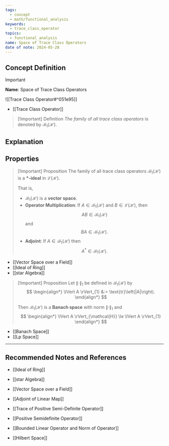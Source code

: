 ```yaml
---
tags:
  - concept
  - math/functional_analysis
keywords:
  - trace_class_operator
topics:
  - functional_analysis
name: Space of Trace Class Operators
date of note: 2024-05-28
---
```


## Concept Definition

>[!important]
>**Name**: Space of Trace Class Operators

![[Trace Class Operator#^051e95]]

- [[Trace Class Operator]]

>[!important] Definition
>*The family* of *all trace class operators* is denoted by $\mathcal{B}_1(\mathcal{H})$.


## Explanation


## Properties

>[!important] Proposition
>The family of all trace class operators $\mathcal{B}_1(\mathcal{H})$ is a **$*$-ideal** in $\mathcal{L}(\mathcal{H})$. 
>
>That is,
>- $\mathcal{B}_1(\mathcal{H})$  is a **vector space**. 
>- **Operator Multiplication**: If $A \in \mathcal{B}_1(\mathcal{H})$ and $B \in \mathcal{L}(\mathcal{H})$, then $$AB \in \mathcal{B}_1(\mathcal{H})$$ and $$BA \in \mathcal{B}_1(\mathcal{H}).$$
>- **Adjoint**: If $A \in \mathcal{B}_1(\mathcal{H})$ then $$A^{*} \in \mathcal{B}_1(\mathcal{H}).$$ 

- [[Vector Space over a Field]]
 - [[Ideal of Ring]]
 - [[star Algebra]]

>[!important] Proposition
>Let $\lVert \cdot \rVert_{1}$ be defined in $\mathcal{B}_1(\mathcal{H})$ by
>$$
> \begin{align*}
>  \lVert A \rVert_{1} &:= \text{tr}\left(|A|\right).
> \end{align*}
>$$ 
>
> Then $\mathcal{B}_1(\mathcal{H})$ is a **Banach space** with norm $\lVert \cdot \rVert_{1}$   and
> $$
> \begin{align*}
> \lVert A \rVert_{\mathcal{H}}  \le \lVert A \rVert_{1} 
> \end{align*}
>$$ 

- [[Banach Space]]
- [[Lp Space]]



-----------
##  Recommended Notes and References

 - [[Ideal of Ring]]
 - [[star Algebra]]

- [[Vector Space over a Field]]
- [[Adjoint of Linear Map]]
- [[Trace of Positive Semi-Definite Operator]]
- [[Positive Semidefinite Operator]]


- [[Bounded Linear Operator and Norm of Operator]]

- [[Hilbert Space]]